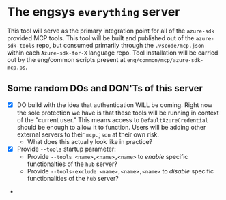 # The engsys `everything` server

This tool will serve as the primary integration point for all of the `azure-sdk` provided MCP tools. This tool will be built and published out of the `azure-sdk-tools` repo, but consumed primarily through the `.vscode/mcp.json` within each `Azure-sdk-for-X` language repo. Tool installation will be carried out by the eng/common scripts present at `eng/common/mcp/azure-sdk-mcp.ps`.

## Some random DOs and DON'Ts of this server

- [x] DO build with the idea that authentication WILL be coming. Right now the sole protection we have is that these tools will be running in context of the "current user." This means access to `DefaultAzureCredential` should be enough to allow it to function. Users will be adding other external servers to their `mcp.json` at their own risk.
  - What does this actually look like in practice?
- [x] Provide `--tools` startup parameter:
  - Provide `--tools <name>,<name>,<name>` to _enable_ specific functionalties of the `hub` server?
  - Provide `--tools-exclude <name>,<name>,<name>` to _disable_ specific functionalities of the `hub` server?
-